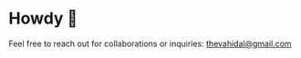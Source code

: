 # Howdy 👋

Feel free to reach out for collaborations or inquiries: 
[thevahidal@gmail.com](mailto:thevahidal@gmail.com)
